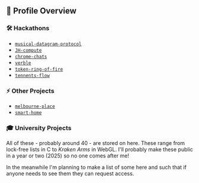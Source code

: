 ## 🔗 Profile Overview

### 🛠️ Hackathons

- [`musical-datagram-protocol`](https://github.com/btRooke/musical-datagram-protcol)
- [`JH-compute`](https://github.com/btRooke/JH-compute)
- [`chrome-chats`](https://github.com/btRooke/chrome-chats)
- [`verble`](https://github.com/btRooke/verble)
- [`token-ring-of-fire`](https://github.com/btRooke/token-ring-of-fire)
- [`tennents-flow`](https://github.com/btRooke/tennents-flow)

### ⚡ Other Projects

- [`melbourne-place`](https://github.com/btRooke/melbourne-place)
- [`smart-home`](https://github.com/btRooke/smart-home)

### 🎓 University Projects

All of these - probably around 40 - are stored on here. These range from lock-free lists in C to _Kraken Arms_ in WebGL. I'll probably make these public in a year or two (2025) so no one comes after me!

In the meanwhile I'm planning to make a list of some here and such that if anyone needs to see them they can request access.

